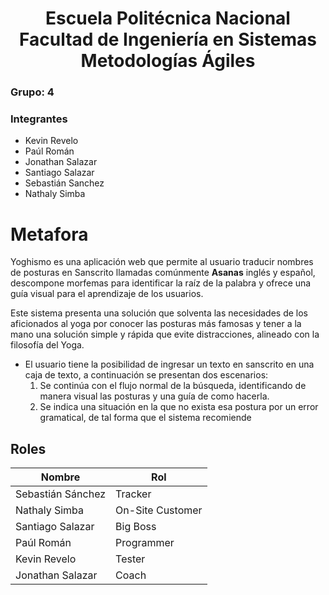 <h1 align="center">
    Escuela Politécnica Nacional<br>
    Facultad de Ingeniería en Sistemas<br>
    Metodologías Ágiles<br>
</h1>

### Grupo: 4

### Integrantes
- Kevin Revelo
- Paúl Román
- Jonathan Salazar
- Santiago Salazar
- Sebastián Sanchez
- Nathaly Simba

# Metafora

Yoghismo es una aplicación web que permite al usuario traducir nombres de posturas en Sanscrito llamadas comúnmente **Asanas** inglés y español, descompone morfemas para identificar la raíz de la palabra y ofrece una guía visual para el aprendizaje de los usuarios.

Este sistema presenta una solución que solventa las necesidades de los aficionados al yoga por conocer las posturas más famosas y tener a la mano una solución simple y rápida que evite distracciones, alineado con la filosofía del Yoga.

- El usuario tiene la posibilidad de ingresar un texto en sanscrito en una caja de texto, a continuación se presentan dos escenarios:
    1. Se continúa con el flujo normal de la búsqueda, identificando de manera visual las posturas y una guía de como hacerla.
    2. Se indica una situación en la que no exista esa postura por un error gramatical, de tal forma que el sistema recomiende 


## Roles
| Nombre      | Rol |
|-------------|------|
| Sebastián Sánchez      | Tracker   |
| Nathaly Simba       | On-Site Customer   |
| Santiago Salazar       | Big Boss   |
| Paúl Román      | Programmer  |
| Kevin Revelo      | Tester   |
| Jonathan Salazar      | Coach   |

